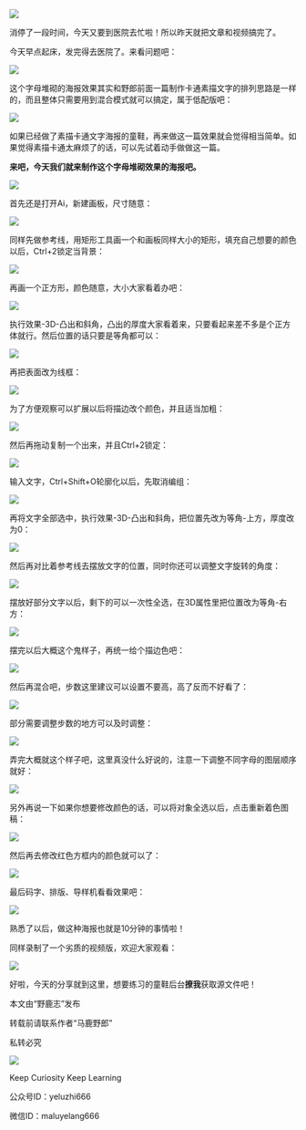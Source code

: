 ![](https://pic1.zhimg.com/v2-e721d92c738d98d520e041958c373fd4_r.jpg)

消停了一段时间，今天又要到医院去忙啦！所以昨天就把文章和视频搞完了。

今天早点起床，发完得去医院了。来看问题吧：

![](https://pic1.zhimg.com/v2-34ddc559627d4dadad681c2dc01dfe0c_r.jpg)

这个字母堆砌的海报效果其实和野郎前面一篇制作卡通素描文字的排列思路是一样的，而且整体只需要用到混合模式就可以搞定，属于低配版吧：

![](https://pic4.zhimg.com/v2-039248b730678b81cf563067c6c386e3_r.jpg)

如果已经做了素描卡通文字海报的童鞋，再来做这一篇效果就会觉得相当简单。如果觉得素描卡通太麻烦了的话，可以先试着动手做做这一篇。

**来吧，今天我们就来制作这个字母堆砌效果的海报吧。**

![](https://pic2.zhimg.com/v2-29972d51c8ff091e19931910625efd1d_r.jpg)

首先还是打开Ai，新建画板，尺寸随意：

![](https://pic3.zhimg.com/v2-eff1e3f3a603c9fc21aad1f1ad08720a_r.jpg)

同样先做参考线，用矩形工具画一个和画板同样大小的矩形，填充自己想要的颜色以后，Ctrl+2锁定当背景：

![](https://pic2.zhimg.com/v2-7abef7ab208a481499010606e2706fd1_r.jpg)

再画一个正方形，颜色随意，大小大家看着办吧：

![](https://pic2.zhimg.com/v2-2e5c6c78942c1fdaf103c8fdcf24d975_r.jpg)

执行效果-3D-凸出和斜角，凸出的厚度大家看着来，只要看起来差不多是个正方体就行。然后位置的话只要是等角都可以：

![](https://pic4.zhimg.com/v2-251bdc8cb932249e004431679a3af42b_r.jpg)

再把表面改为线框：

![](https://pic4.zhimg.com/v2-6c163caba2df058f2aa0b2a4ed0de4c7_r.jpg)

为了方便观察可以扩展以后将描边改个颜色，并且适当加粗：

![](https://pic1.zhimg.com/v2-9985c18ba76a042035e50d24cfd632e0_r.jpg)

然后再拖动复制一个出来，并且Ctrl+2锁定：

![](https://pic4.zhimg.com/v2-c1e5fccfdabf8dca5e04cd57d4e59093_r.jpg)

输入文字，Ctrl+Shift+O轮廓化以后，先取消编组：

![](https://pic4.zhimg.com/v2-5963d76c68641e58f14cf670126e7dd7_r.jpg)

再将文字全部选中，执行效果-3D-凸出和斜角，把位置先改为等角-上方，厚度改为0：

![](https://pic4.zhimg.com/v2-0cc0c6e0c65c16cf63d6ef80dc7e3f67_r.jpg)

然后再对比着参考线去摆放文字的位置，同时你还可以调整文字旋转的角度：

![](https://pic2.zhimg.com/v2-39342e0ad5242270f0e03ae9593ef5e5_r.jpg)

摆放好部分文字以后，剩下的可以一次性全选，在3D属性里把位置改为等角-右方：

![](https://pic3.zhimg.com/v2-c77a51e469f41b86da89e574cf2dbfce_r.jpg)

摆完以后大概这个鬼样子，再统一给个描边色吧：

![](https://pic4.zhimg.com/v2-1d39e6827c4b9b78d73ba5e814dd5acb_r.jpg)

然后再混合吧，步数这里建议可以设置不要高，高了反而不好看了：

![](https://pic2.zhimg.com/v2-39ad102c0e919fde4935cd4ebc41ec75_r.jpg)

部分需要调整步数的地方可以及时调整：

![](https://pic2.zhimg.com/v2-80e022fb2f89d0621209d724257c678d_r.jpg)

弄完大概就这个样子吧，这里真没什么好说的，注意一下调整不同字母的图层顺序就好：

![](https://pic4.zhimg.com/v2-646ff5af83229d5f3139446bf850f9ab_r.jpg)

另外再说一下如果你想要修改颜色的话，可以将对象全选以后，点击重新着色图稿：

![](https://pic4.zhimg.com/v2-48dcc1e0d8336a5321408d373ec6dc6b_r.jpg)

然后再去修改红色方框内的颜色就可以了：

![](https://pic2.zhimg.com/v2-35217554c0ed47d492c2cb9cfecb20c1_r.jpg)

最后码字、排版、导样机看看效果吧：

![](https://pic2.zhimg.com/v2-80f2c66fd130a512210f4cb57fd88579_r.jpg)

熟悉了以后，做这种海报也就是10分钟的事情啦！

同样录制了一个劣质的视频版，欢迎大家观看：

[![](https://pic1.zhimg.com/80/v2-415bf655cd4600d2adb2e15b6e5c59a0_b.jpg)](https://link.zhihu.com/?target=https%3A//www.zhihu.com/video/970579443018813440)

好啦，今天的分享就到这里，想要练习的童鞋后台**撩我**获取源文件吧！

本文由“野鹿志”发布

转载前请联系作者“马鹿野郎”

私转必究

![](https://pic2.zhimg.com/v2-29972d51c8ff091e19931910625efd1d_r.jpg)

Keep Curiosity Keep Learning

公众号ID：yeluzhi666

微信ID：maluyelang666